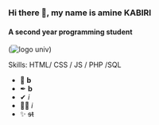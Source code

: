 ### Hi there 👋, my name is amine KABIRI
#### A second year programming student
(![logo univ](/Images/logo.png))

Skills: HTML/ CSS / JS / PHP /SQL

- 🔭 **b**
- ✒  **b**
- ✔ *i*
- 👨🏽 *i*
- ✨ ~~st~~




